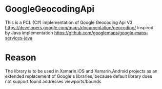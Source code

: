 # GoogleGeocodingApi
This is a PCL (C#) implementation of Google Geocoding Api V3 https://developers.google.com/maps/documentation/geocoding/
Inspired by Java implementation https://github.com/googlemaps/google-maps-services-java

# Reason
The library is to be used in Xamarin.iOS and Xamarin.Android projects as an extended
replacement of Google's libraries, because default library does not support found
addresses viewports/bounds

